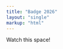 ```yaml
---
title: "Badge 2026"
layout: "single"
markup: "html"
---
```


<div class="block--centered">
<div class="block--callout block--noborder">
	<div class="decoblock decoblock--dots decoblock--l"></div>
	<div class="cta cta--tickets">
		<p class="cta__herotext">Watch this space!</p>
	</div>
	<div class="decoblock decoblock--herringbone decoblock--br"></div>
</div>
</div>
